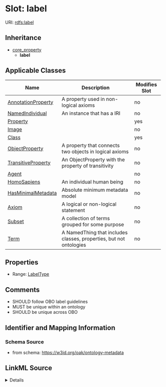 

# Slot: label

URI: [rdfs:label](http://www.w3.org/2000/01/rdf-schema#label)




## Inheritance

* [core_property](core_property.md)
    * **label**






## Applicable Classes

| Name | Description | Modifies Slot |
| --- | --- | --- |
| [AnnotationProperty](AnnotationProperty.md) | A property used in non-logical axioms |  no  |
| [NamedIndividual](NamedIndividual.md) | An instance that has a IRI |  no  |
| [Property](Property.md) |  |  yes  |
| [Image](Image.md) |  |  no  |
| [Class](Class.md) |  |  yes  |
| [ObjectProperty](ObjectProperty.md) | A property that connects two objects in logical axioms |  no  |
| [TransitiveProperty](TransitiveProperty.md) | An ObjectProperty with the property of transitivity |  no  |
| [Agent](Agent.md) |  |  no  |
| [HomoSapiens](HomoSapiens.md) | An individual human being |  no  |
| [HasMinimalMetadata](HasMinimalMetadata.md) | Absolute minimum metadata model |  no  |
| [Axiom](Axiom.md) | A logical or non-logical statement |  no  |
| [Subset](Subset.md) | A collection of terms grouped for some purpose |  no  |
| [Term](Term.md) | A NamedThing that includes classes, properties, but not ontologies |  no  |







## Properties

* Range: [LabelType](LabelType.md)





## Comments

* SHOULD follow OBO label guidelines
* MUST be unique within an ontology
* SHOULD be unique across OBO

## Identifier and Mapping Information







### Schema Source


* from schema: https://w3id.org/oak/ontology-metadata




## LinkML Source

<details>
```yaml
name: label
comments:
- SHOULD follow OBO label guidelines
- MUST be unique within an ontology
- SHOULD be unique across OBO
in_subset:
- allotrope required profile
- go required profile
- obi required profile
from_schema: https://w3id.org/oak/ontology-metadata
exact_mappings:
- skos:prefLabel
rank: 1000
is_a: core_property
slot_uri: rdfs:label
multivalued: false
alias: label
domain_of:
- HasMinimalMetadata
- Axiom
range: label type

```
</details>